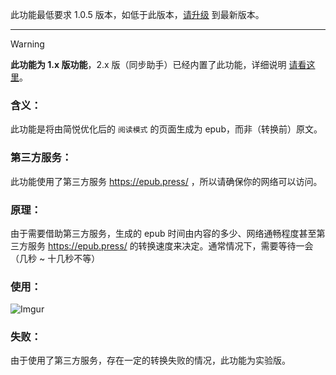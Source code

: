 此功能最低要求 1.0.5 版本，如低于此版本，[请升级](https://simpread.pro) 到最新版本。
***

> [!WARNING]
> **此功能为 1.x 版功能**，2.x 版（同步助手）已经内置了此功能，详细说明 [请看这里](Sync?id=epub)。

### 含义：
此功能是将由简悦优化后的 `阅读模式` 的页面生成为 epub，而非（转换前）原文。

### 第三方服务：
此功能使用了第三方服务 https://epub.press/ ，所以请确保你的网络可以访问。

### 原理：
由于需要借助第三方服务，生成的 epub 时间由内容的多少、网络通畅程度甚至第三方服务 https://epub.press/ 的转换速度来决定。通常情况下，需要等待一会（几秒 ~ 十几秒不等）

### 使用：
![Imgur](https://s1.ax1x.com/2022/11/07/xvQWMF.png)

### 失败：
由于使用了第三方服务，存在一定的转换失败的情况，此功能为实验版。